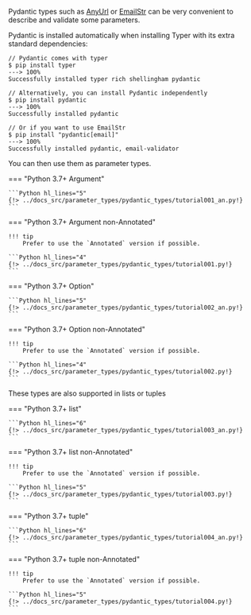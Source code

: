 Pydantic types such as [AnyUrl](https://docs.pydantic.dev/latest/api/networks/#pydantic.networks.AnyUrl) or [EmailStr](https://docs.pydantic.dev/latest/api/networks/#pydantic.networks.EmailStr) can be very convenient to describe and validate some parameters.

Pydantic is installed automatically when installing Typer with its extra standard dependencies:

<div class="termy">

```console
// Pydantic comes with typer
$ pip install typer
---> 100%
Successfully installed typer rich shellingham pydantic

// Alternatively, you can install Pydantic independently
$ pip install pydantic
---> 100%
Successfully installed pydantic

// Or if you want to use EmailStr
$ pip install "pydantic[email]"
---> 100%
Successfully installed pydantic, email-validator
```

</div>


You can then use them as parameter types.

=== "Python 3.7+ Argument"

    ```Python hl_lines="5"
    {!> ../docs_src/parameter_types/pydantic_types/tutorial001_an.py!}
    ```

=== "Python 3.7+ Argument non-Annotated"

    !!! tip
        Prefer to use the `Annotated` version if possible.

    ```Python hl_lines="4"
    {!> ../docs_src/parameter_types/pydantic_types/tutorial001.py!}
    ```

=== "Python 3.7+ Option"

    ```Python hl_lines="5"
    {!> ../docs_src/parameter_types/pydantic_types/tutorial002_an.py!}
    ```

=== "Python 3.7+ Option non-Annotated"

    !!! tip
        Prefer to use the `Annotated` version if possible.

    ```Python hl_lines="4"
    {!> ../docs_src/parameter_types/pydantic_types/tutorial002.py!}
    ```

These types are also supported in lists or tuples

=== "Python 3.7+ list"

    ```Python hl_lines="6"
    {!> ../docs_src/parameter_types/pydantic_types/tutorial003_an.py!}
    ```

=== "Python 3.7+ list non-Annotated"

    !!! tip
        Prefer to use the `Annotated` version if possible.

    ```Python hl_lines="5"
    {!> ../docs_src/parameter_types/pydantic_types/tutorial003.py!}
    ```

=== "Python 3.7+ tuple"

    ```Python hl_lines="6"
    {!> ../docs_src/parameter_types/pydantic_types/tutorial004_an.py!}
    ```

=== "Python 3.7+ tuple non-Annotated"

    !!! tip
        Prefer to use the `Annotated` version if possible.

    ```Python hl_lines="5"
    {!> ../docs_src/parameter_types/pydantic_types/tutorial004.py!}
    ```
